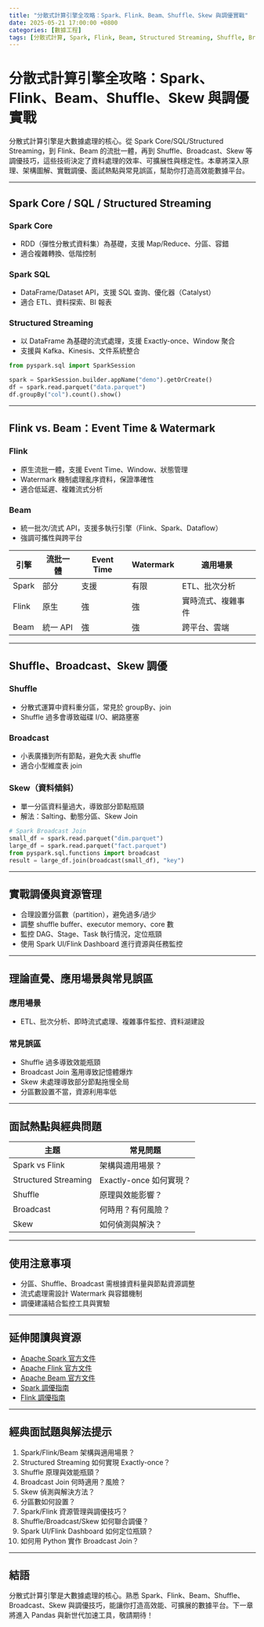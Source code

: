 ```yaml
---
title: "分散式計算引擎全攻略：Spark、Flink、Beam、Shuffle、Skew 與調優實戰"
date: 2025-05-21 17:00:00 +0800
categories: [數據工程]
tags: [分散式計算, Spark, Flink, Beam, Structured Streaming, Shuffle, Broadcast, Skew, 調優]
---
```


# 分散式計算引擎全攻略：Spark、Flink、Beam、Shuffle、Skew 與調優實戰

分散式計算引擎是大數據處理的核心。從 Spark Core/SQL/Structured Streaming，到 Flink、Beam 的流批一體，再到 Shuffle、Broadcast、Skew 等調優技巧，這些技術決定了資料處理的效率、可擴展性與穩定性。本章將深入原理、架構圖解、實戰調優、面試熱點與常見誤區，幫助你打造高效能數據平台。

---

## Spark Core / SQL / Structured Streaming

### Spark Core

- RDD（彈性分散式資料集）為基礎，支援 Map/Reduce、分區、容錯
- 適合複雜轉換、低階控制

### Spark SQL

- DataFrame/Dataset API，支援 SQL 查詢、優化器（Catalyst）
- 適合 ETL、資料探索、BI 報表

### Structured Streaming

- 以 DataFrame 為基礎的流式處理，支援 Exactly-once、Window 聚合
- 支援與 Kafka、Kinesis、文件系統整合

```python
from pyspark.sql import SparkSession

spark = SparkSession.builder.appName("demo").getOrCreate()
df = spark.read.parquet("data.parquet")
df.groupBy("col").count().show()
```

---

## Flink vs. Beam：Event Time & Watermark

### Flink

- 原生流批一體，支援 Event Time、Window、狀態管理
- Watermark 機制處理亂序資料，保證準確性
- 適合低延遲、複雜流式分析

### Beam

- 統一批次/流式 API，支援多執行引擎（Flink、Spark、Dataflow）
- 強調可攜性與跨平台

| 引擎   | 流批一體 | Event Time | Watermark | 適用場景         |
|--------|----------|------------|-----------|------------------|
| Spark  | 部分     | 支援       | 有限      | ETL、批次分析    |
| Flink  | 原生     | 強         | 強        | 實時流式、複雜事件 |
| Beam   | 統一 API | 強         | 強        | 跨平台、雲端     |

---

## Shuffle、Broadcast、Skew 調優

### Shuffle

- 分散式運算中資料重分區，常見於 groupBy、join
- Shuffle 過多會導致磁碟 I/O、網路壅塞

### Broadcast

- 小表廣播到所有節點，避免大表 shuffle
- 適合小型維度表 join

### Skew（資料傾斜）

- 單一分區資料量過大，導致部分節點瓶頸
- 解法：Salting、動態分區、Skew Join

```python
# Spark Broadcast Join
small_df = spark.read.parquet("dim.parquet")
large_df = spark.read.parquet("fact.parquet")
from pyspark.sql.functions import broadcast
result = large_df.join(broadcast(small_df), "key")
```

---

## 實戰調優與資源管理

- 合理設置分區數（partition），避免過多/過少
- 調整 shuffle buffer、executor memory、core 數
- 監控 DAG、Stage、Task 執行情況，定位瓶頸
- 使用 Spark UI/Flink Dashboard 進行資源與任務監控

---

## 理論直覺、應用場景與常見誤區

### 應用場景

- ETL、批次分析、即時流式處理、複雜事件監控、資料湖建設

### 常見誤區

- Shuffle 過多導致效能瓶頸
- Broadcast Join 濫用導致記憶體爆炸
- Skew 未處理導致部分節點拖慢全局
- 分區數設置不當，資源利用率低

---

## 面試熱點與經典問題

| 主題         | 常見問題 |
|--------------|----------|
| Spark vs Flink| 架構與適用場景？ |
| Structured Streaming | Exactly-once 如何實現？ |
| Shuffle      | 原理與效能影響？ |
| Broadcast    | 何時用？有何風險？ |
| Skew         | 如何偵測與解決？ |

---

## 使用注意事項

* 分區、Shuffle、Broadcast 需根據資料量與節點資源調整
* 流式處理需設計 Watermark 與容錯機制
* 調優建議結合監控工具與實驗

---

## 延伸閱讀與資源

* [Apache Spark 官方文件](https://spark.apache.org/docs/latest/)
* [Apache Flink 官方文件](https://nightlies.apache.org/flink/flink-docs-release-1.17/)
* [Apache Beam 官方文件](https://beam.apache.org/documentation/)
* [Spark 調優指南](https://spark.apache.org/docs/latest/tuning.html)
* [Flink 調優指南](https://nightlies.apache.org/flink/flink-docs-release-1.17/docs/ops/tuning/)

---

## 經典面試題與解法提示

1. Spark/Flink/Beam 架構與適用場景？
2. Structured Streaming 如何實現 Exactly-once？
3. Shuffle 原理與效能瓶頸？
4. Broadcast Join 何時適用？風險？
5. Skew 偵測與解決方法？
6. 分區數如何設置？
7. Spark/Flink 資源管理與調優技巧？
8. Shuffle/Broadcast/Skew 如何聯合調優？
9. Spark UI/Flink Dashboard 如何定位瓶頸？
10. 如何用 Python 實作 Broadcast Join？

---

## 結語

分散式計算引擎是大數據處理的核心。熟悉 Spark、Flink、Beam、Shuffle、Broadcast、Skew 與調優技巧，能讓你打造高效能、可擴展的數據平台。下一章將進入 Pandas 與新世代加速工具，敬請期待！
